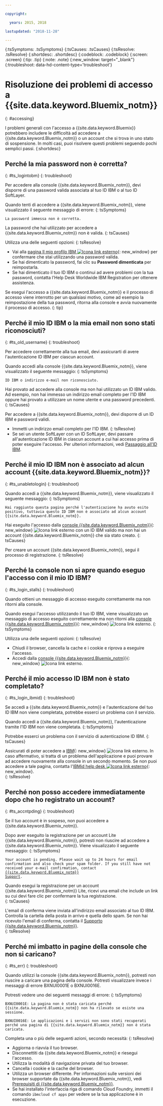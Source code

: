 ```yaml
---

copyright:

  years: 2015, 2018

lastupdated: "2018-11-28"

---
```


{:tsSymptoms: .tsSymptoms}
{:tsCauses: .tsCauses}
{:tsResolve: .tsResolve}
{:shortdesc: .shortdesc}
{:codeblock: .codeblock}
{:screen: .screen}
{:tip: .tip}
{:note: .note}
{:new_window: target="_blank"}
{:troubleshoot: data-hd-content-type='troubleshoot'}


# Risoluzione dei problemi di accesso a {{site.data.keyword.Bluemix_notm}}
{: #accessing}

I problemi generali con l'accesso a {{site.data.keyword.Bluemix}} potrebbero includere le difficoltà ad accedere a {{site.data.keyword.Bluemix_notm}} o un account che si trova in uno stato di sospensione. In molti casi, puoi risolvere questi problemi seguendo pochi semplici passi.
{:shortdesc}


## Perché la mia password non è corretta?
{: #ts_logintobm}
{: troubleshoot}

Per accedere alla console {{site.data.keyword.Bluemix_notm}}, devi disporre di una password valida associata al tuo ID IBM o al tuo ID SoftLayer.

Quando tenti di accedere a {{site.data.keyword.Bluemix_notm}}, viene visualizzato il seguente messaggio di errore:
{: tsSymptoms}

`La password immessa non è corretta.`

La password che hai utilizzato per accedere a {{site.data.keyword.Bluemix_notm}} non è valida.
{: tsCauses}

Utilizza una delle seguenti opzioni:
{: tsResolve}
 * Vai alla [pagina Il mio profilo IBM ![Icona link esterno](../icons/launch-glyph.svg "Icona link esterno")](https://myibm.ibm.com/dashboard/){: new_window} per confermare che stai utilizzando una password valida.
 * Se hai dimenticato la password, fai clic su **Password dimenticata** per reimpostarla.
 * Se hai dimenticato il tuo ID IBM o continui ad avere problemi con la tua password, contatta l'Help Desk Worldwide IBM Registration per ottenere assistenza.

Se esegui l'accesso a {{site.data.keyword.Bluemix_notm}} e il processo di accesso viene interrotto per un qualsiasi motivo, come ad esempio la reimpostazione della tua password, ritorna alla console e avvia nuovamente il processo di accesso.
{: tip}


## Perché il mio ID IBM o la mia email non sono stati riconosciuti?
{: #ts_old_username}
{: troubleshoot}

Per accedere correttamente alla tua email, devi assicurarti di avere l'autenticazione ID IBM per ciascun account.

Quando accedi alla console {{site.data.keyword.Bluemix_notm}}, viene visualizzato il seguente messaggio:
{: tsSymptoms}

`ID IBM o indirizzo e-mail non riconosciuto.`

Hai provato ad accedere alla console ma non hai utilizzato un ID IBM valido. Ad esempio, non hai immesso un indirizzo email completo per l'ID IBM oppure hai provato a utilizzare un nome utente e una password precedenti.
{: tsCauses}

Per accedere a {{site.data.keyword.Bluemix_notm}}, devi disporre di un ID IBM e password validi.

 * Immetti un indirizzo email completo per l'ID IBM.
 {: tsResolve}
 * Se sei un utente SoftLayer con un ID SoftLayer, devi passare all'autenticazione ID IBM in ciascun account a cui hai accesso prima di poter eseguire l'accesso. Per ulteriori informazioni, vedi [Passaggio all'ID IBM](/docs/account?topic=account-unifyingaccounts).


## Perché il mio ID IBM non è associato ad alcun account {{site.data.keyword.Bluemix_notm}}?
{: #ts_unabletologin}
{: troubleshoot}

Quando accedi a {{site.data.keyword.Bluemix_notm}}, viene visualizzato il seguente messaggio:
{: tsSymptoms}

`Hai raggiunto questa pagina perché l'autenticazione ha avuto esito positivo, tuttavia questo ID IBM non è associato ad alcun account {{site.data.keyword.Bluemix_notm}}.`

Hai eseguito l'accesso dalla [console {{site.data.keyword.Bluemix_notm}}](https://{DomainName}){: new_window} ![Icona link esterno](../icons/launch-glyph.svg "Icona link esterno") con un ID IBM valido ma non hai un account {{site.data.keyword.Bluemix_notm}} che sia stato creato.
{: tsCauses}

Per creare un account {{site.data.keyword.Bluemix_notm}}, segui il processo di registrazione.
{: tsResolve}


## Perché la console non si apre quando eseguo l'accesso con il mio ID IBM?
{: #ts_login_stalls}
{: troubleshoot}

Quando ottieni un messaggio di accesso eseguito correttamente ma non ritorni alla console.

Quando esegui l'accesso utilizzando il tuo ID IBM, viene visualizzato un messaggio di accesso eseguito correttamente ma non ritorni alla [console {{site.data.keyword.Bluemix_notm}}](https://{DomainName}){: new_window} ![Icona link esterno](../icons/launch-glyph.svg "Icona link esterno").
{: tsSymptoms}

Utilizza una delle seguenti opzioni:
{: tsResolve}
 * Chiudi il browser, cancella la cache e i cookie e riprova a eseguire l'accesso.
 * Accedi dalla [console {{site.data.keyword.Bluemix_notm}}](https://{DomainName}){: new_window} ![Icona link esterno](../icons/launch-glyph.svg "Icona link esterno").


## Perché il mio accesso ID IBM non è stato completato?
{: #ts_login_ibmid}
{: troubleshoot}

Se accedi a {{site.data.keyword.Bluemix_notm}} e l'autenticazione del tuo ID IBM non viene completata, potrebbe esserci un problema con il servizio.

Quando accedi a {{site.data.keyword.Bluemix_notm}}, l'autenticazione tramite l'ID IBM non viene completata.
{: tsSymptoms}

Potrebbe esserci un problema con il servizio di autenticazione ID IBM.
{: tsCauses}

Assicurati di poter accedere a [IBM](https://idaas.iam.ibm.com/idaas/mtfim/sps/authsvc?PolicyId=urn:ibm:security:authentication:asf:basicldapuser){: new_window} ![Icona link esterno](../icons/launch-glyph.svg "Icona link esterno"). In caso affermativo, si tratta di un problema dell'applicazione e puoi provare ad accedere nuovamente alla console in un secondo momento. Se non puoi accedere a tale pagina, contatta l'[IBMid help desk ![Icona link esterno](../icons/launch-glyph.svg "Icona link esterno")](https://www.ibm.com/ibmid/myibm/help/us/helpdesk.html){: new_window}.  
{: tsResolve}


## Perché non posso accedere immediatamente dopo che ho registrato un account?
{: #ts_accntpding}
{: troubleshoot}

Se il tuo account è in sospeso, non puoi accedere a {{site.data.keyword.Bluemix_notm}}.

Dopo aver eseguito la registrazione per un account Lite {{site.data.keyword.Bluemix_notm}}, potresti non riuscire ad accedere a {{site.data.keyword.Bluemix_notm}}. Viene visualizzato il seguente messaggio:
{: tsSymptoms}

<code>Your account is pending. Please wait up to 24 hours for email confirmation and also check your
spam folder. If you still have not received your e-mail confirmation, contact <a href="http://ibm.biz/bluemixsupport.com" target="_blank">{{site.data.keyword.Bluemix_notm}} Support</a>.</code>

Quando esegui la registrazione per un account {{site.data.keyword.Bluemix_notm}} Lite, ricevi una email che include un link su cui devi fare clic per confermare la tua registrazione.  
{: tsCauses}

L'email di conferma viene inviata all'indirizzo email associato al tuo ID IBM. Controlla la cartella della posta in arrivo e quella dello spam. Se non hai ricevuto l'email di conferma, contatta il [Supporto {{site.data.keyword.Bluemix_notm}}](/docs/get-support?topic=get-support-getting-customer-support).  
{: tsResolve}


## Perché mi imbatto in pagine della console che non si caricano?
{: #ts_err}
{: troubleshoot}

Quando utilizzi la console {{site.data.keyword.Bluemix_notm}}, potresti non riuscire a caricare una pagina della console. Potresti visualizzare invece i messaggi di errore BXNUI0001E o BXNUI0016E.

Potresti vedere uno dei seguenti messaggi di errore:
{: tsSymptoms}

`BXNUI0001E: La pagina non è stata caricata perché {{site.data.keyword.Bluemix_notm}} non ha rilevato se esiste una sessione.`

`BXNUI0016E: Le applicazioni e i servizi non sono stati recuperati perché una pagina di {{site.data.keyword.Bluemix_notm}} non è stata caricata.`

Completa una o più delle seguenti azioni, secondo necessità:
{: tsResolve}

  * Aggiorna o riavvia il tuo browser.
  * Disconnettiti da {{site.data.keyword.Bluemix_notm}} e
riesegui l'accesso.
  * Utilizza la modalità di navigazione privata del tuo browser.
  * Cancella i cookie e la cache del browser.
  * Utilizza un browser differente. Per informazioni sulle versioni dei browser supportate da {{site.data.keyword.Bluemix_notm}}, vedi [Prerequisiti di {{site.data.keyword.Bluemix_notm}}](/docs/overview?topic=overview-prereqs-platform).
  * Se hai installato l'interfaccia riga di comando Cloud Foundry, immetti il comando `ibmcloud cf apps` per vedere se la tua applicazione è in esecuzione.
